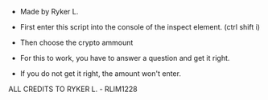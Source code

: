 - Made by Ryker L.

- First enter this script into the console of the inspect element. (ctrl shift i)
- Then choose the crypto ammount
- For this to work, you have to answer a question and get it right.
- If you do not get it right, the amount won't enter.


ALL CREDITS TO RYKER L. - RLIM1228
